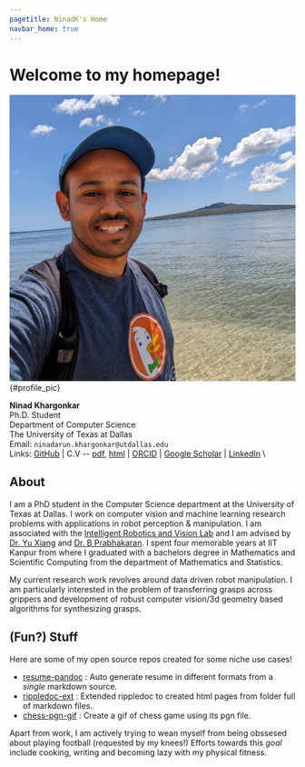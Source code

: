 ```yaml
---
pagetitle: NinadK's Home
navbar_home: true
---
```


# Welcome to my homepage!

![banner_pic](./static/media/dp_nz.jpg){#profile_pic}

**Ninad Khargonkar** \
Ph.D. Student \
Department of Computer Science \
The University of Texas at Dallas \
Email: `ninadarun.khargonkar@utdallas.edu` \
Links: [GitHub](https://github.com/kninad/) |
C.V -- [pdf](./resume/CV_NinadK.pdf), [html](./resume/CV_NinadK.html) |
[ORCID](https://orcid.org/0000-0001-9191-0250) |
[Google Scholar](https://scholar.google.com/citations?user=5eFmqkAAAAAJ&hl=en) |
[LinkedIn](https://www.linkedin.com/in/kninad/) \


## About
I am a PhD student in the Computer Science department at the University of Texas at Dallas. I work on computer vision and machine learning research problems with applications in robot perception & manipulation. I am associated with the [Intelligent Robotics and Vision Lab](https://labs.utdallas.edu/irvl/) and I am advised by [Dr. Yu Xiang](https://yuxng.github.io/) and  [Dr. B Prabhakaran](https://profiles.utdallas.edu/bprabhakaran). I spent four memorable years at IIT Kanpur from where I graduated with a bachelors degree in Mathematics and Scientific Computing from the department of  Mathematics and Statistics.

My current research work revolves around data driven robot manipulation. I am particularly interested in the problem of transferring grasps across grippers and development of robust computer vision/3d geometry based algorithms for synthesizing grasps.


## (Fun?) Stuff

Here are some of my open source repos created for some niche use cases!

- [resume-pandoc](https://github.com/kninad/resume-pandoc) : Auto generate resume in different formats from a *single* markdown source.
- [rippledoc-ext](https://kninad.github.io/rippledoc-ext) :  Extended rippledoc to created html pages from folder full of markdown files.
- [chess-pgn-gif](https://github.com/kninad/chess-pgn-gif) : Create a gif of chess game using its pgn file.

Apart from work, I am actively trying to wean myself from being obssesed about playing football (requested by my knees!) Efforts towards this *goal* include cooking, writing and becoming lazy with my physical fitness.


